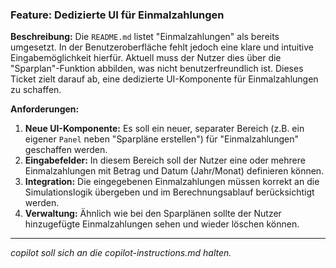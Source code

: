 ### Feature: Dedizierte UI für Einmalzahlungen

**Beschreibung:**
Die `README.md` listet "Einmalzahlungen" als bereits umgesetzt. In der Benutzeroberfläche fehlt jedoch eine klare und intuitive Eingabemöglichkeit hierfür. Aktuell muss der Nutzer dies über die "Sparplan"-Funktion abbilden, was nicht benutzerfreundlich ist. Dieses Ticket zielt darauf ab, eine dedizierte UI-Komponente für Einmalzahlungen zu schaffen.

**Anforderungen:**
1.  **Neue UI-Komponente:** Es soll ein neuer, separater Bereich (z.B. ein eigener `Panel` neben "Sparpläne erstellen") für "Einmalzahlungen" geschaffen werden.
2.  **Eingabefelder:** In diesem Bereich soll der Nutzer eine oder mehrere Einmalzahlungen mit Betrag und Datum (Jahr/Monat) definieren können.
3.  **Integration:** Die eingegebenen Einmalzahlungen müssen korrekt an die Simulationslogik übergeben und im Berechnungsablauf berücksichtigt werden.
4.  **Verwaltung:** Ähnlich wie bei den Sparplänen sollte der Nutzer hinzugefügte Einmalzahlungen sehen und wieder löschen können.

---
*copilot soll sich an die copilot-instructions.md halten.*
